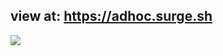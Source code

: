 ## view at: https://adhoc.surge.sh
<img src="https://s3.amazonaws.com/codecademy-content/courses/learn-bootstrap-4/adhoc/adhoc+design+spec.png">
